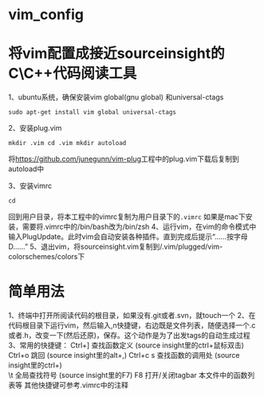 # vim_config
# 将vim配置成接近sourceinsight的C\C++代码阅读工具

1、ubuntu系统，确保安装vim  global(gnu global) 和universal-ctags

<code>sudo apt-get install vim global universal-ctags</code>

2、安装plug.vim

<code>mkdir .vim
cd .vim
mkdir autoload
</code>

将<url>https://github.com/junegunn/vim-plug</url>工程中的plug.vim下载后复制到autoload中

3、安装vimrc

<code>cd </code> 

回到用户目录，将本工程中的vimrc复制为用户目录下的<code>.vimrc</code>
如果是mac下安装，需要将.vimrc中的/bin/bash改为/bin/zsh
4、运行vim，在vim的命令模式中输入PlugUpdate。此时vim会自动安装各种插件。直到完成后提示“……按字母D……”
5、退出vim，将sourceinsight.vim复制到/.vim/plugged/vim-colorschemes/colors下

# 简单用法
1、终端中打开所阅读代码的根目录，如果没有.git或者.svn，就touch一个
2、在代码根目录下运行vim，然后输入,n快捷键，右边既是文件列表，随便选择一个.c或者.h，改变一下(然后还原)，保存。这个动作是为了出发tags的自动生成过程
3、常用的快捷键：
Ctrl+]    查找函数定义      (source insight里的ctrl+鼠标双击)
Ctrl+o    跳回            (source insight里的alt+,)
Ctrl+c s  查找函数的调用处  (source insight里的ctrl+\)  
\t        全局查找符号      (source insight里的F7)
F8        打开/关闭tagbar   本文件中的函数列表等
其他快捷键可参考.vimrc中的注释
